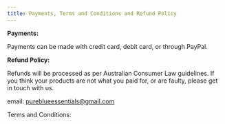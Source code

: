 ```yaml
---
title: Payments, Terms and Conditions and Refund Policy
---
```

**P﻿ayments:**

P﻿ayments can be made with credit card, debit card, or through PayPal.



**R﻿efund Policy:**

R﻿efunds will be processed as per Australian Consumer Law guidelines.  If you think your products are not what you paid for, or are faulty, please get in touch with us.

email:  pureblueessentials@gmail.com





T﻿erms and Conditions: